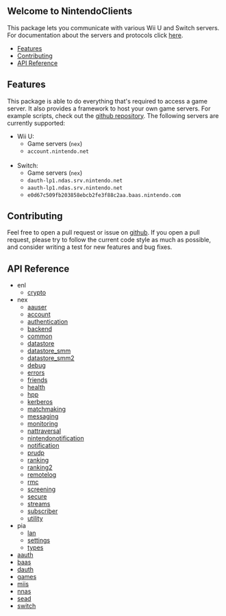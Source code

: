 
## Welcome to NintendoClients

This package lets you communicate with various Wii U and Switch servers. For documentation about the servers and protocols click [here](https://github.com/kinnay/nintendo/wiki).

* [Features](#features)
* [Contributing](#contributing)
* [API Reference](#api-reference)

## Features
This package is able to do everything that's required to access a game server. It also provides a framework to host your own game servers. For example scripts, check out the [github repository](https://github.com/kinnay/nintendo). The following servers are currently supported:

* Wii U:
	* Game servers (`nex`)
	* `account.nintendo.net`<br><br>
* Switch:
	* Game servers (`nex`)
	* `dauth-lp1.ndas.srv.nintendo.net`
	* `aauth-lp1.ndas.srv.nintendo.net`
	* `e0d67c509fb203858ebcb2fe3f88c2aa.baas.nintendo.com`

## Contributing
Feel free to open a pull request or issue on [github](https://github.com/kinnay/nintendo). If you open a pull request, please try to follow the current code style as much as possible, and consider writing a test for new features and bug fixes.

## API Reference

* enl
	* [crypto](reference/enl/crypto)
* nex
	* [aauser](reference/nex/aauser)
	* [account](reference/nex/account)
	* [authentication](reference/nex/authentication)
	* [backend](reference/nex/backend)
	* [common](reference/nex/common)
	* [datastore](reference/nex/datastore)
	* [datastore_smm](reference/nex/datastore_smm)
	* [datastore_smm2](reference/nex/datastore_smm2)
	* [debug](reference/nex/debug)
	* [errors](reference/nex/errors)
	* [friends](reference/nex/friends)
	* [health](reference/nex/health)
	* [hpp](reference/nex/hpp)
	* [kerberos](reference/nex/kerberos)
	* [matchmaking](reference/nex/matchmaking)
	* [messaging](reference/nex/messaging)
	* [monitoring](reference/nex/monitoring)
	* [nattraversal](reference/nex/nattraversal)
	* [nintendonotification](reference/nex/nintendonotification)
	* [notification](reference/nex/notification)
	* [prudp](reference/nex/prudp)
	* [ranking](reference/nex/ranking)
	* [ranking2](reference/nex/ranking2)
	* [remotelog](reference/nex/remotelog)
	* [rmc](reference/nex/rmc)
	* [screening](reference/nex/screening)
	* [secure](reference/nex/secure)
	* [streams](reference/nex/streams)
	* [subscriber](reference/nex/subscriber)
	* [utility](reference/nex/utility)
* pia
	* [lan](reference/pia/lan)
	* [settings](reference/pia/settings)
	* [types](reference/pia/types)
* [aauth](reference/aauth)
* [baas](reference/baas)
* [dauth](reference/dauth)
* [games](reference/games)
* [miis](reference/miis)
* [nnas](reference/nnas)
* [sead](reference/sead)
* [switch](reference/switch)
